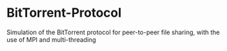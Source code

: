 # BitTorrent-Protocol
Simulation of the BitTorrent protocol for peer-to-peer file sharing, with the use of MPI and multi-threading
